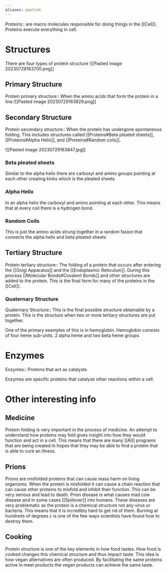 ```yaml
---
aliases: peptide
---
```

Proteins:: are macro molecules responsible for doing things in the [[Cell]]. Proteins execute everything in cell. 
<!--ID: 1692599055323-->


# Structures
There are four types of protein structure
![[Pasted image 20230729163700.png]]
## Primary Structure
Protein primary structure:: When the amino acids that form the protein in a line.![[Pasted image 20230729163829.png]]
<!--ID: 1692599055362-->


## Secondary Structure
Protein secondary structure:: When the protein has undergone spontaneous folding. This includes structures called [[Proteins#Beta pleated sheets]], [[Proteins#Alpha Helix]], and [[Proteins#Random coils]].
<!--ID: 1692599055372-->

![[Pasted image 20230729163847.jpg]]
### Beta pleated sheets
Similar to the alpha helix there are carboxyl and amino groups pointing at each other creating kinks which is the pleated sheets
### Alpha Helix
In an alpha helix the carboxyl and amino pointing at each other. This means that at every coil there is a hydrogen bond. 
### Random Coils
This is just the amino acids strung together in a random fasion that connects the alpha helix and beta pleated sheets
## Tertiary Structure

Protein tertiary structure:: The folding of a protein that occurs after entering the [[Golgi Apparatus]] and the [[Endoplasmic Reticulum]]. During this process [[Molecular Bonds#Covalent Bonds]] and other structures are added to the protein. This is the final form for many of the proteins in the [[Cell]].
<!--ID: 1692599055377-->

### Quaternary Structure
Quaternary Structure:: This is the final possible structure obtainable by a protein. This is the structure when two or more tertiary structures are put together.
<!--ID: 1692599055386-->

One of the primary examples of this is in hemoglobin. Hemoglobin consists of four heme sub-units. 2 alpha heme and two beta heme groups

# Enzymes
Enzymes:: Proteins that act as catalysts
<!--ID: 1692599055390-->

Enzymes are specific proteins that catalyze other reactions within a cell.


# Other interesting info
## Medicine
Protein folding is very important in the process of medicine. An attempt to understand how proteins may fold gives insight into how they would function and act in a cell. This means that there are many [[AI]] programs that are being created in hopes that they may be able to find a protein that is able to cure an illness.

## Prions 
Prions are misfolded proteins that can cause mass harm on living organisms. When the protein is misfolded it can cause a chain reaction that can cause other proteins to misfold and inhibit their function. This can be very serious and lead to death. Prion disease is what causes mad cow disease and in some cases [[Spillover]] into humans. These diseases are very problematic as the protein is a chemical structure not any virus or bacteria. This means that it is incredibly hard to get rid of them. Burning at hundreds of degrees c is one of the few ways scientists have found how to destroy them.

## Cooking
Protein structure is one of the key elements in how food tastes. How food is cooked changes this chemical structure and thus impact taste. This idea is how vegan alternatives are often produced. By facilitating the same proteins active in meet products the vegan products can achieve the same taste.